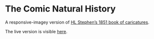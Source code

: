 # The Comic Natural History

A responsive-imagey version of [HL Stephen’s 1851 book of caricatures](https://archive.org/details/comicnaturalhist00steprich).

The live version is visible [here](http://comicnaturalhistory.ericportis.com).